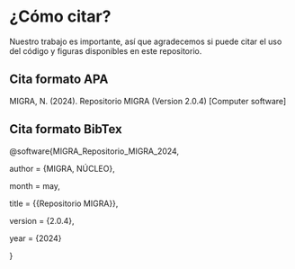 # ¿Cómo citar?  
Nuestro trabajo es importante, así que agradecemos si puede citar el uso del código y figuras disponibles en este repositorio.  
## Cita formato APA
MIGRA, N. (2024). Repositorio MIGRA (Version 2.0.4) [Computer software]

## Cita formato BibTex

@software{MIGRA_Repositorio_MIGRA_2024,

author = {MIGRA, NÚCLEO},

month = may,

title = {{Repositorio MIGRA}},

version = {2.0.4},

year = {2024}

}
